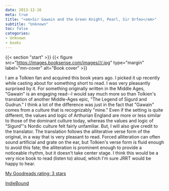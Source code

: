 ```yaml
---
date: 2013-12-16
meta: true
title: "<em>Sir Gawain and the Green Knight, Pearl, Sir Orfeo</em>"
subtitle: "Unknown"
toc: false
categories:
- Unknown
- books
---
```


{{< section "start" >}}
{{< figure src="https://images.booksense.com/images///.jpg" type="margin" label="mn-cover" alt="Book cover" >}}

I am a Tolkien fan and acquired this book years ago. I picked it up recently while casting about for something short to read. I was very pleasantly surprised by it. For something originally written in the Middle Ages, "Gawain" is an engaging read--I would say much more so than Tolkien's translation of another Middle-Ages epic, "The Legend of Sigurd and Gudrun." I think a lot of the difference was just in the fact that "Gawain" comes from a culture that is recognizably "mine." Even if the setting is quite different, the values and logic of Arthurian England are more or less similar to those of the dominant culture today, whereas the values and logic of "Sigurd"'s Nordic culture felt fairly unfamiliar. But, I will also give credit to the translator. The translation follows the alliterative verse form of the original, in a way that is very pleasant to read. Forced alliteration can often sound artificial and grate on the ear, but Tolkien's verse form is fluid enough to avoid this fate; the alliteration is prominent enough to provide a noticeable rhythm, but it doesn't take center stage. I think this would be a very nice book to read (listen to) aloud, which I'm sure JRRT would be happy to hear.

[My Goodreads rating: 3 stars](https://www.goodreads.com/review/show/785938823)  

[IndieBound](https://www.indiebound.org/book/)
